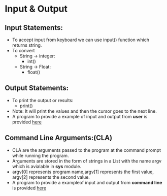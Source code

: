 # Input & Output

## Input Statements:
*  To accept input from keyboard we can use input() function which returns string.
*  To convert
   *  String -> integer:
      *  int()
   * String -> Float:
     * float()

## Output Statements:
* To print the output or results:
  * print()
* Note: It will print the values and then the cursor goes to the next line.
* A program to provide a example of input and output from **user** is provided [here](P1.py)

## Command Line Arguments:(CLA)

* CLA are the arguments passed to the program at the command prompt while running the program.
* Arguments are stored in the form of strings in a List with the name argv which is avialable in **sys** module.
* argv[0] represents program name,argv[1] represents the first value, argv[2] represents the second value.
* A program to provide a exampleof input and output from **command line** is provided [here](P2.py)
